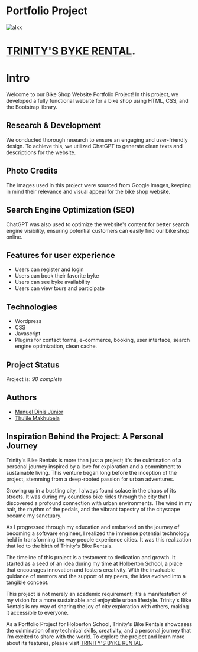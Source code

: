 # Portfolio Project

![alxx](https://pbs.twimg.com/media/F5iBCsmW0AAGr0y?format=jpg&name=small)

# [TRINITY'S BYKE RENTAL](https://bikeshop.manueldinisjunior.com/).
# Intro

Welcome to our Bike Shop Website Portfolio Project! In this project, we developed a fully functional website for a bike shop using HTML, CSS, and the Bootstrap library.

## Research & Development

We conducted thorough research to ensure an engaging and user-friendly design. To achieve this, we utilized ChatGPT to generate clean texts and descriptions for the website. 

## Photo Credits

The images used in this project were sourced from Google Images, keeping in mind their relevance and visual appeal for the bike shop website.

## Search Engine Optimization (SEO)

ChatGPT was also used to optimize the website's content for better search engine visibility, ensuring potential customers can easily find our bike shop online.

## Features for user experience

- Users can register and login
- Users can book their favorite byke
- Users can see byke availability
- Users can view tours and participate

## Technologies

- Wordpress
- CSS
- Javascript
- Plugins for contact forms, e-commerce, booking, user interface, search engine optimization, clean cache.

## Project Status
Project is:  _90 complete_ 

## Authors

- [Manuel Dinis Júnior](https://www.github.com/manueldinisjunior)
- [Thulile Makhubela ](https://github.com/ShadowP2066)

## Inspiration Behind the Project: A Personal Journey

Trinity's Bike Rentals is more than just a project; it's the culmination of a personal journey inspired by a love for exploration and a commitment to sustainable living. This venture began long before the inception of the project, stemming from a deep-rooted passion for urban adventures.

Growing up in a bustling city, I always found solace in the chaos of its streets. It was during my countless bike rides through the city that I discovered a profound connection with urban environments. The wind in my hair, the rhythm of the pedals, and the vibrant tapestry of the cityscape became my sanctuary.

As I progressed through my education and embarked on the journey of becoming a software engineer, I realized the immense potential technology held in transforming the way people experience cities. It was this realization that led to the birth of Trinity's Bike Rentals.

The timeline of this project is a testament to dedication and growth. It started as a seed of an idea during my time at Holberton School, a place that encourages innovation and fosters creativity. With the invaluable guidance of mentors and the support of my peers, the idea evolved into a tangible concept.

This project is not merely an academic requirement; it's a manifestation of my vision for a more sustainable and enjoyable urban lifestyle. Trinity's Bike Rentals is my way of sharing the joy of city exploration with others, making it accessible to everyone.

As a Portfolio Project for Holberton School, Trinity's Bike Rentals showcases the culmination of my technical skills, creativity, and a personal journey that I'm excited to share with the world. To explore the project and learn more about its features, please visit [TRINITY'S BYKE RENTAL](https://bikeshop.manueldinisjunior.com/).
